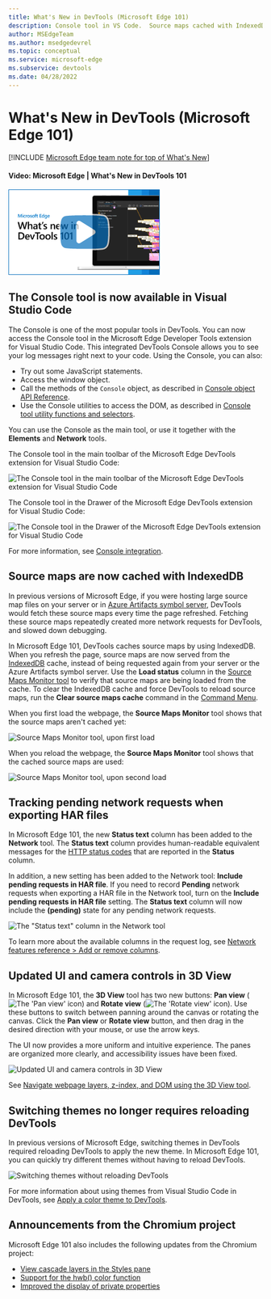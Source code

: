 ```yaml
---
title: What's New in DevTools (Microsoft Edge 101)
description: Console tool in VS Code.  Source maps cached with IndexedDB.  Track pending network requests when exporting HAR files.  Updated UI and camera controls in 3D View.  Switch themes without reloading DevTools.  And more.
author: MSEdgeTeam
ms.author: msedgedevrel
ms.topic: conceptual
ms.service: microsoft-edge
ms.subservice: devtools
ms.date: 04/28/2022
---
```

# What's New in DevTools (Microsoft Edge 101)

[!INCLUDE [Microsoft Edge team note for top of What's New](../../includes/edge-whats-new-note.md)]


<!-- ------------------------------ -->
#### Video: Microsoft Edge | What's New in DevTools 101

[![Thumbnail image for video "Microsoft Edge | What's New in DevTools 101"](./devtools-101-images/devtools-whatsnew-101.png)](https://www.youtube.com/watch?v=kv6Q8a9bsbA)


<!-- ====================================================================== -->
## The Console tool is now available in Visual Studio Code

<!-- Title: Visual Studio Code extension now with Console tool -->
<!-- Subtitle: See log messages, run JavaScript, and use Console APIs right next to your code in Visual Studio Code. -->

The Console is one of the most popular tools in DevTools.  You can now access the Console tool in the Microsoft Edge Developer Tools extension for Visual Studio Code.  This integrated DevTools Console allows you to see your log messages right next to your code.  Using the Console, you can also:
*  Try out some JavaScript statements.
*  Access the window object.
*  Call the methods of the `Console` object, as described in [Console object API Reference](../../../console/api.md).
*  Use the Console utilities to access the DOM, as described in [Console tool utility functions and selectors](../../../console/utilities.md).

You can use the Console as the main tool, or use it together with the **Elements** and **Network** tools.

The Console tool in the main toolbar of the Microsoft Edge DevTools extension for Visual Studio Code:

![The Console tool in the main toolbar of the Microsoft Edge DevTools extension for Visual Studio Code](devtools-101-images/console-tool-vsc-1.png)

The Console tool in the Drawer of the Microsoft Edge DevTools extension for Visual Studio Code:

![The Console tool in the Drawer of the Microsoft Edge DevTools extension for Visual Studio Code](devtools-101-images/console-tool-vsc-2.png)

For more information, see [Console integration](../../../../visual-studio-code/microsoft-edge-devtools-extension/console-integration.md).


<!-- ====================================================================== -->
## Source maps are now cached with IndexedDB

<!-- Title: Speed up debugging with cached source maps -->
<!-- Subtitle: DevTools now caches source maps with IndexedDB, reducing the need to fetch source maps on refresh. -->

In previous versions of Microsoft Edge, if you were hosting large source map files on your server or in [Azure Artifacts symbol server](../../../javascript/publish-source-maps-to-azure.md), DevTools would fetch these source maps every time the page refreshed.  Fetching these source maps repeatedly created more network requests for DevTools, and slowed down debugging.

In Microsoft Edge 101, DevTools caches source maps by using IndexedDB.  When you refresh the page, source maps are now served from the [IndexedDB](https://developer.mozilla.org/docs/Web/API/IndexedDB_API) cache, instead of being requested again from your server or the Azure Artifacts symbol server.  Use the **Load status** column in the [Source Maps Monitor tool](../../../source-maps-monitor/source-maps-monitor-tool.md) to verify that source maps are being loaded from the cache.  To clear the IndexedDB cache and force DevTools to reload source maps, run the **Clear source maps cache** command in the [Command Menu](../../../command-menu/index.md).

When you first load the webpage, the **Source Maps Monitor** tool shows that the source maps aren't cached yet:

![Source Maps Monitor tool, upon first load](devtools-101-images/source-maps-indexeddb-first-load.png)

When you reload the webpage, the **Source Maps Monitor** tool shows that the cached source maps are used:

![Source Maps Monitor tool, upon second load](devtools-101-images/source-maps-indexeddb-second-load.png)


<!-- ====================================================================== -->
## Tracking pending network requests when exporting HAR files

<!-- Title: Exporting HAR files from the Network tool now includes pending requests -->
<!-- Subtitle: Use the new "Status text" column and "Include pending requests in HAR files" option in the Network tool. -->

In Microsoft Edge 101, the new **Status text** column has been added to the **Network** tool.  The **Status text** column provides human-readable equivalent messages for the [HTTP status codes](https://developer.mozilla.org/docs/Web/HTTP/Status) that are reported in the **Status** column.

In addition, a new setting has been added to the Network tool: **Include pending requests in HAR file**.  If you need to record **Pending** network requests when exporting a HAR file in the Network tool, turn on the **Include pending requests in HAR file** setting.  The **Status text** column will now include the **(pending)** state for any pending network requests.

![The "Status text" column in the Network tool](devtools-101-images/status-text-column-network-tool.png)

To learn more about the available columns in the request log, see [Network features reference > Add or remove columns](../../../network/reference.md#add-or-remove-columns).


<!-- ====================================================================== -->
## Updated UI and camera controls in 3D View

<!-- Title: Improvements to the 3D View tool -->
<!-- Subtitle: Check out 3D View for updates to the UI and smoother camera controls. -->

In Microsoft Edge 101, the **3D View** tool has two new buttons: **Pan view** (![The 'Pan view' icon](devtools-101-images/pan-view-icon.png)) and **Rotate view** (![The 'Rotate view' icon](devtools-101-images/rotate-view-icon.png)).  Use these buttons to switch between panning around the canvas or rotating the canvas.  Click the **Pan view** or **Rotate view** button, and then drag in the desired direction with your mouse, or use the arrow keys.

The UI now provides a more uniform and intuitive experience.  The panes are organized more clearly, and accessibility issues have been fixed.

![Updated UI and camera controls in 3D View](devtools-101-images/3d-view-ui-camera-ctrls.png)

See [Navigate webpage layers, z-index, and DOM using the 3D View tool](../../../3d-view/index.md).


<!-- ====================================================================== -->
## Switching themes no longer requires reloading DevTools

<!-- Title: Switching themes in DevTools no longer requires reloading -->
<!-- Subtitle: Quickly try out themes from Visual Studio Code in DevTools. -->

In previous versions of Microsoft Edge, switching themes in DevTools required reloading DevTools to apply the new theme.  In Microsoft Edge 101, you can quickly try different themes without having to reload DevTools.

![Switching themes without reloading DevTools](devtools-101-images/switching-theme.png)

For more information about using themes from Visual Studio Code in DevTools, see [Apply a color theme to DevTools](../../../customize/theme.md).


<!-- ====================================================================== -->
## Announcements from the Chromium project

Microsoft Edge 101 also includes the following updates from the Chromium project:

* [View cascade layers in the Styles pane](https://developer.chrome.com/blog/new-in-devtools-101/#layer)<!-- checking -->
* [Support for the hwb() color function](https://developer.chrome.com/blog/new-in-devtools-101/#hwb)
* [Improved the display of private properties](https://developer.chrome.com/blog/new-in-devtools-101/#private-props)


<!-- ====================================================================== -->
<!-- uncomment if content is copied from developer.chrome.com to this page -->

<!-- > [!NOTE]
> Portions of this page are modifications based on work created and [shared by Google](https://developers.google.com/terms/site-policies) and used according to terms described in the [Creative Commons Attribution 4.0 International License](https://creativecommons.org/licenses/by/4.0).
> The original page for announcements from the Chromium project is [What's New in DevTools (Chrome 101)](https://developer.chrome.com/blog/new-in-devtools-101) and is authored by [Jecelyn Yeen](https://developers.google.com/web/resources/contributors#jecelynyeen) (Developer advocate working on Chrome DevTools at Google). -->


<!-- ====================================================================== -->
<!-- uncomment if content is copied from developer.chrome.com to this page -->

<!-- [![Creative Commons License](../../../../media/cc-logo/88x31.png)](https://creativecommons.org/licenses/by/4.0)
This work is licensed under a [Creative Commons Attribution 4.0 International License](https://creativecommons.org/licenses/by/4.0). -->
